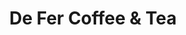 ---
title: "De Fer Coffee & Tea"
url: /pittsburgh/de-fer-coffee-and-tea-mckean-street/
shop: coffee
---
